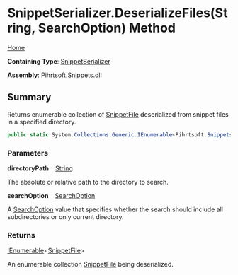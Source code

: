 # SnippetSerializer\.DeserializeFiles\(String, SearchOption\) Method

[Home](../../../../README.md)

**Containing Type**: [SnippetSerializer](../README.md)

**Assembly**: Pihrtsoft\.Snippets\.dll

## Summary

Returns enumerable collection of [SnippetFile](../../SnippetFile/README.md) deserialized from snippet files in a specified directory\.

```csharp
public static System.Collections.Generic.IEnumerable<Pihrtsoft.Snippets.SnippetFile> DeserializeFiles(string directoryPath, System.IO.SearchOption searchOption = TopDirectoryOnly)
```

### Parameters

**directoryPath** &ensp; [String](https://docs.microsoft.com/en-us/dotnet/api/system.string)

The absolute or relative path to the directory to search\.

**searchOption** &ensp; [SearchOption](https://docs.microsoft.com/en-us/dotnet/api/system.io.searchoption)

A [SearchOption](https://docs.microsoft.com/en-us/dotnet/api/system.io.searchoption) value that specifies whether the search should include all subdirectories or only current directory\.

### Returns

[IEnumerable](https://docs.microsoft.com/en-us/dotnet/api/system.collections.generic.ienumerable-1)\<[SnippetFile](../../SnippetFile/README.md)>

An enumerable collection [SnippetFile](../../SnippetFile/README.md) being deserialized\.